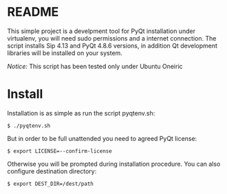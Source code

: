 # README

This simple project is a develpment tool for PyQt installation under virtualenv,
you will need sudo permissions and a internet connection. The script installs
Sip 4.13 and PyQt 4.8.6 versions, in addition Qt development libraries will be 
installed on your system.

*Notice:* This script has been tested only under Ubuntu Oneiric

# Install
Installation is as simple as run the script pyqtenv.sh:

    $ ./pyqtenv.sh

But in order to be full unattended you need to agreed PyQt license:

    $ export LICENSE=--confirm-license

Otherwise you will be prompted during installation procedure. You can also
configure destination directory:

    $ export DEST_DIR=/dest/path

